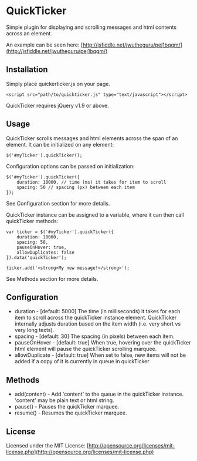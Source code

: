 # QuickTicker

Simple plugin for displaying and scrolling messages and html contents across an element.

An example can be seen here: [http://jsfiddle.net/jwutheguru/pej1bqgm/](http://jsfiddle.net/jwutheguru/pej1bqgm/)

## Installation

Simply place quickerticker.js on your page.

    <script src="path/to/quickticker.js" type="text/javascript"></script>

QuickTicker requires jQuery v1.9 or above.

## Usage

QuickTicker scrolls messages and html elements across the span of an element. It can be initialized on any element:

    $('#myTicker').quickTicker();

Configuration options can be passed on initialization:

    $('#myTicker').quickTicker({
	    duration: 10000, // time (ms) it takes for item to scroll
	    spacing: 50 // spacing (px) between each item
    });

See Configuration section for more details.

QuickTicker instance can be assigned to a variable, where it can then call quickTicker methods:

    var ticker = $('#myTicker').quickTicker({
	    duration: 10000,
	    spacing: 50,
        pauseOnHover: true,
        allowDuplicates: false
    }).data('quickTicker');
    
    ticker.add('<strong>My new message!</strong>');

See Methods section for more details.

## Configuration

 - duration - [default: 5000] The time (in milliseconds) it takes for each item to scroll across the quickTicker instance element. QuickTicker internally adjusts duration based on the item width (i.e. very short vs very long texts).
 - spacing - [default: 30] The spacing (in pixels) between each item.
 - pauseOnHover - [default: true] When true, hovering over the quickTicker html element will pause the quickTicker scrolling marquee.
 - allowDuplicate - [default: true] When set to false, new items will not be added if a copy of it is currently in queue in quickTicker

## Methods

 - add(content) - Add 'content' to the queue in the quickTicker instance. 'content' may be plain text or html string.
 - pause() - Pauses the quickTicker marquee.
 - resume() - Resumes the quickTicker marquee.

## License

Licensed under the MIT License: [http://opensource.org/licenses/mit-license.php](http://opensource.org/licenses/mit-license.php)
